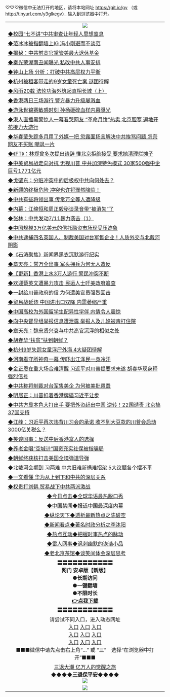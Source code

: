 
♡♡♡微信中无法打开的地区，请将本站网址 https://git.io/gy （或 http://tinyurl.com/y3glkegv） 输入到浏览器中打开。 

<table>
   <tr>
    <td align=center><img src="https://github.com/gyhhx/image-upload/blob/master/20190701.jpg" /></td>
  </tr>
   <tr>
<td align=left>
<a href="https://xvery.li/oo.aspx?name=c1051707&key=lvvdiyawanfwimxk&from=gy">◆校园“七不讲”中共审查让年轻人思想窒息</a><br/></td>
  </tr>
  <tr>
<td align=left>
<a href="https://xvery.li/oo.aspx?name=http://www.epochtimes.com/gb/19/7/14/n11384637.htm&key=lvvdiyawanfwimxk&from=gy">◆范冰冰被指翻墙上IG 冯小刚避而不谈范</a><br/></td>
 </tr>
  <tr>
<td align=left>
<a href="https://xvery.li/oo.aspx?name=c1051532&key=lvvdiyawanfwimxk&from=gy">◆揭秘：中共前高官掌管美最大退休基金</a><br/></td>
 </tr>
   <tr>
<td align=left>
<a href="https://xvery.li/oo.aspx?name=http://www.epochtimes.com/gb/19/7/14/n11383492.htm&key=lvvdiyawanfwimxk&from=gy">◆秦光荣湖南丑闻曝光 私改中共人事安排</a><br/></td>
   </tr> 
  <tr>
<td align=left>
<a href="https://xvery.li/oo.aspx?name=c1051676&key=lvvdiyawanfwimxk&from=gy">◆钟山上场 分析：打破中共高层权力平衡</a><br/></td>
  </tr> 
 <tr>
<td align=left>
<a href="https://xvery.li/oo.aspx?name=c1051718&key=lvvdiyawanfwimxk&from=gy">◆杭州被租客带走的9岁女童死亡案 谜团待解</a><br/>
</td>
   </tr>
 <tr>
<td align=left>
<a href="https://xvery.li/oo.aspx?name=c816702_7_577&key=lvvdiyawanfwimxk&from=gy">◆风雨20载 法轮功海外筑起真相长城（上）</a><br/></td>
  </tr>
  <tr>
<td align=left>
<a href="https://xvery.li/oo.aspx?name=https://www.ntdtv.com/gb/2019/07/14/a102622319.html&key=lvvdiyawanfwimxk&from=gy">◆香港两日三场游行 警方暴力升级屡溅血</a><br/></td>
 </tr>
   <tr>
<td align=left>
<a href="https://xvery.li/oo.aspx?name=https://www.ntdtv.com/gb/2019/07/14/a102621912.html&key=lvvdiyawanfwimxk&from=gy">◆游泳世锦赛敏感时刻 孙杨砸碎血样内幕曝光</a><br/>
</td>
   </tr>
 <tr>
<td align=left>
<a href="https://xvery.li/oo.aspx?name=c1051740&key=lvvdiyawanfwimxk&from=gy">◆港人直播黑警惊人一幕看哭网友 “革命月饼”热卖 北京胆寒 遍地开花接力大游行</a><br/></td>
  </tr>
  <tr>
<td align=left>
<a href="https://xvery.li/oo.aspx?name=c1051724&key=lvvdiyawanfwimxk&from=gy">◆华春莹失踪多月用了外媒一把 忽露面扬言解决中共挨骂问题 怎奈网友不买账 嘲讽一片</a><br/></td>
 </tr>
  <tr>
<td align=left>
<a href="https://xvery.li/oo.aspx?name=c1051738&key=lvvdiyawanfwimxk&from=gy">◆《FT》：林郑曾多次提出请辞 惟北京拒绝接受 要求她清理烂摊子</a><br/></td>
 </tr>
   <tr>
<td align=left>
<a href="https://xvery.li/oo.aspx?name=c1051723&key=lvvdiyawanfwimxk&from=gy">◆中美贸易战走向对抗 无视川普 中共加深特色模式 30家500强中企巨亏1771亿元</a><br/></td>
   </tr> 
  <tr>
<td align=left>
<a href="https://xvery.li/oo.aspx?name=c1051763&key=lvvdiyawanfwimxk&from=gy">◆戈壁东：分赃冲突中的后极权中共向何处去？</a><br/></td>
  </tr> 
 <tr>
<td align=left>
<a href="https://xvery.li/oo.aspx?name=c1051650&key=lvvdiyawanfwimxk&from=gy">◆新疆的终极危险 冲突也许将骤然降临！</a><br/>
</td>
   </tr>
 <tr>
<td align=left>
<a href="https://xvery.li/oo.aspx?name=c1051736&key=lvvdiyawanfwimxk&from=gy">◆中共有些将领出事 传常万全等人遭降级</a><br/>
</td>
   </tr>
 <tr>
<td align=left>
<a href="https://xvery.li/oo.aspx?name=c1051682&key=lvvdiyawanfwimxk&from=gy">◆内幕：江绵恒和周正毅秘谈录音带“被消失”了</a><br/></td>
  </tr>
  <tr>
<td align=left>
<a href="https://xvery.li/oo.aspx?name=c1051762&key=lvvdiyawanfwimxk&from=gy">◆张林：中共发动7/11暴力袭击（1）</a><br/></td>
 </tr>
   <tr>
<td align=left>
<a href="https://xvery.li/oo.aspx?name=c1051748&key=lvvdiyawanfwimxk&from=gy">◆中国规模3万亿美元的信托融资市场现受压迹象</a><br/>
</td>
   </tr>
 <tr>
<td align=left>
<a href="https://xvery.li/oo.aspx?name=c816857_607_1&key=lvvdiyawanfwimxk&from=gy">◆中共逮捕四名英国人、制裁美国对台军售企业！人质外交与北戴河阴影</a><br/>
</td>
</tr> 
<tr>
<td align=left>
<a href="https://xvery.li/oo.aspx?name=c816850_49_5&key=lvvdiyawanfwimxk&from=gy">◆《石涛聚焦》新闻界黑衣沉默游行纪实</a><br/>
</td>       
</tr> 
   <tr>
<td align=left>
<a href="https://xvery.li/oo.aspx?name=c1051474&key=lvvdiyawanfwimxk&from=gy">◆章天亮：常万全出事 军头拥兵为何无人造反</a><br/></td>
  </tr>
  <tr>
<td align=left>
<a href="https://xvery.li/oo.aspx?name=c1051444&key=lvvdiyawanfwimxk&from=gy">◆【更新】香港上水3万人游行 警民冲突不断</a><br/></td>
 </tr>
  <tr>
<td align=left>
<a href="https://xvery.li/oo.aspx?name=c1051583&key=lvvdiyawanfwimxk&from=gy">◆欢迎蔡英文遭暴力攻击 民运人士吁美政府追查</a><br/></td>
 </tr>
   <tr>
<td align=left>
<a href="https://xvery.li/oo.aspx?name=c1051197&key=lvvdiyawanfwimxk&from=gy">◆一封给川普政府的信 为何遭美官员强烈回击</a><br/></td>
   </tr> 
  <tr>
<td align=left>
<a href="https://xvery.li/oo.aspx?name=c1051235&key=lvvdiyawanfwimxk&from=gy">◆贸易战延烧 中国进出口双降 内需萎缩严重</a><br/></td>
  </tr> 
 <tr>
<td align=left>
<a href="https://xvery.li/oo.aspx?name=http://www.epochtimes.com/gb/19/7/13/n11382594.htm&key=lvvdiyawanfwimxk&from=gy">◆中国高校为外国留学生配异性学伴 内情令人震惊</a><br/>
</td>
   </tr>
 <tr>
<td align=left>
<a href="https://xvery.li/oo.aspx?name=http://www.epochtimes.com/gb/19/7/13/n11382891.htm&key=lvvdiyawanfwimxk&from=gy">◆向中央督导组举报信息遭泄露 举报人及儿媳被毒打住院</a><br/></td>
  </tr>
  <tr>
<td align=left>
<a href="https://xvery.li/oo.aspx?name=c1051374&key=lvvdiyawanfwimxk&from=gy">◆章天亮：魏忠贤兴衰与中共高官沉浮的相似之处</a><br/></td>
 </tr>
   <tr>
<td align=left>
<a href="https://xvery.li/oo.aspx?name=c1051567&key=lvvdiyawanfwimxk&from=gy">◆胡春华“扶贫”扶到朝鲜？</a><br/>
</td>
   </tr>
 <tr>
<td align=left>
<a href="https://xvery.li/oo.aspx?name=https://www.ntdtv.com/gb/2019/07/14/a102621849.html&key=lvvdiyawanfwimxk&from=gy">◆杭州9岁失踪女童浮尸外海 4大疑团待解</a><br/></td>
  </tr>
  <tr>
<td align=left>
<a href="https://xvery.li/oo.aspx?name=https://www.ntdtv.com/gb/2019/07/13/a102621457.html&key=lvvdiyawanfwimxk&from=gy">◆河南看守所神奇一幕 传吓出江泽民一身冷汗</a><br/></td>
 </tr>
  <tr>
<td align=left>
<a href="https://xvery.li/oo.aspx?name=c1051447&key=lvvdiyawanfwimxk&from=gy">◆金正恩在重大场合难清醒 习近平对川普提要求未遂 胡春华现身释强烈信号</a><br/></td>
 </tr>
   <tr>
<td align=left>
<a href="https://xvery.li/oo.aspx?name=c1051456&key=lvvdiyawanfwimxk&from=gy">◆中共称将制裁对台军售美企 为何被美批愚蠢</a><br/></td>
   </tr> 
  <tr>
<td align=left>
<a href="https://xvery.li/oo.aspx?name=c1051451&key=lvvdiyawanfwimxk&from=gy">◆明居正：川普扣着香港牌逼习近平让步</a><br/></td>
  </tr> 
 <tr>
<td align=left>
<a href="https://xvery.li/oo.aspx?name=c1051434&key=lvvdiyawanfwimxk&from=gy">◆中共方显本色大打出手 要把外资赶出中国 逆转！22国谴责 北京搞37国支持</a><br/>
</td>
   </tr>
 <tr>
<td align=left>
<a href="https://xvery.li/oo.aspx?name=c1051530&key=lvvdiyawanfwimxk&from=gy">◆江峰：习近平再次违背川习会的承诺 收不到大豆款的川普会启动3000亿关税么？</a><br/>
</td>
   </tr>
 <tr>
<td align=left>
<a href="https://xvery.li/oo.aspx?name=c1051534&key=lvvdiyawanfwimxk&from=gy">◆笑谈国事：反送中后香港富人的选择</a><br/></td>
  </tr>
  <tr>
<td align=left>
<a href="https://xvery.li/oo.aspx?name=c1051445&key=lvvdiyawanfwimxk&from=gy">◆养老金唱“空城计”国资充实社保被指骗局</a><br/></td>
 </tr>
   <tr>
<td align=left>
<a href="https://xvery.li/oo.aspx?name=c1051528&key=lvvdiyawanfwimxk&from=gy">◆朝鲜终获核打击美国全境弹道导弹</a><br/>
</td>
   </tr>
 <tr>
<td align=left>
<a href="https://xvery.li/oo.aspx?name=c1051409&key=lvvdiyawanfwimxk&from=gy">◆北戴河会期到 习两难 中共旧难新祸难招架 5大议题各个摆不平</a><br/>
</td>
</tr> 
<tr>
<td align=left>
<a href="https://xvery.li/oo.aspx?name=c1051553&key=lvvdiyawanfwimxk&from=gy">◆一文看懂 华为从上到下和中共的深层关系</a><br/>
</td>       
</tr> 
   <tr>
<td align=left>
<a href="https://xvery.li/oo.aspx?name=c1050996&key=lvvdiyawanfwimxk&from=gy">◆权贵打刘鹤 贸易战下中共两派激战</a><br/></td>
  </tr>
   <tr>
   <td align=center> 
<a href="https://xvery.li/oo.aspx?name=c816850&key=lvvdiyawanfwimxk&from=gy&tag=9877">◆今日点击◆全球华语最热脱口秀</a><br/>
    </td>
  </tr>
  <tr>
  <td align=center>
<a href="https://xvery.li/oo.aspx?name=c816860&key=lvvdiyawanfwimxk&from=gy&tag=99733110">◆中国禁闻◆报道中国最深度内幕</a><br/>
   </tr>
  <tr>
     <td align=center>
<a href="https://xvery.li/oo.aspx?name=c816855&key=lvvdiyawanfwimxk&from=gy&tag=997110">◆纵论天下◆透析最新热点之陈破空</a><br/>
   </tr>
   <tr>
      <td align=center>
<a href="https://xvery.li/oo.aspx?name=c838308&key=lvvdiyawanfwimxk&from=gy&tag=9973110">◆新闻看点◆著名时政分析之李沐阳</a><br/>
   </tr>
   <tr>
     <td align=center>
<a href="https://xvery.li/oo.aspx?name=c816852&key=lvvdiyawanfwimxk&from=gy&tag=9733110">◆热点互动◆把握时事热点的脉动</a><br/>
   </tr>
   <tr>
      <td align=center>
<a href="https://xvery.li/oo.aspx?name=c816694&key=lvvdiyawanfwimxk&from=gy&tag=93310">◆雷人网事◆讽刺幽默的诙谐小品</a><br/>
   </tr>
   <tr>
    <td align=center>
<a href="https://xvery.li/oo.aspx?name=c816650&key=lvvdiyawanfwimxk&from=gy&tag=9973110">◆老北京茶馆◆谈笑间体会深层思考</a><br/>
   </tr>
  <tr>
    <td align=center>
 <b>〓〓〓〓〓〓〓〓〓〓〓<br/>网门 安卓版【新版】<br/> ●长期访问<br/> ●一键翻墙<br/>  ●不限时长<br/> 
 <a href="https://share.weiyun.com/5SF1Y29">👉<b>点我下载</a><br/>〓〓〓〓〓〓〓〓〓〓〓<br/>
    </td>
    </tr>
   <tr>
    <td align=center>请尝试不同入口，进入动态网址<br/>
      <a href="https://s3.us-east-2.amazonaws.com/ogateo/show.htm">入口</a>
      <a href="https://s3.ca-central-1.amazonaws.com/ogatec/show.htm">入口</a>
      <a href="https://s3.ap-southeast-2.amazonaws.com/ogatey/show.htm">入口</a><br/>
      <a href="https://s3.ap-northeast-2.amazonaws.com/ogates/show.htm">入口</a>
      <a href="https://s3.eu-central-1.amazonaws.com/ogatef/show.htm">入口</a>
      <a href="https://s3.ap-south-1.amazonaws.com/ogatem/show.htm">入口</a><br/>
      <a href="https://s3-us-west-1.amazonaws.com/ogaten/show.htm">入口</a>
      <a href="https://s3.eu-west-2.amazonaws.com/ogatel/show.htm">入口</a>
      <a href="https://s3.ap-northeast-1.amazonaws.com/ogatet/show.htm">入口</a><br/>
      ■■■微信中请先点击右上角“...” 或 “三”　选择“在浏览器中打开”■■■<b><br/>
    </td>
  </tr>
  <tr>  
  <td align=center>
  <a href="http://ctbtfdoocixoa.global.ssl.fastly.net/oo.aspx?name=c894205&key=ofejcfaxcltk&from=gy&tag=9973110">三退大潮 亿万人的觉醒之旅</a><br/>
      <a href="http://ctbtfdoocixoa.global.ssl.fastly.net/oo.aspx?name=ogQuit.aspx&key=ofejcfaxcltk&from=gy"><b>◆◆◆◆三退保平安◆◆◆◆<br/></a>
      <img src="https://github.com/gyhhx/image-upload/blob/master/3t.jpg" /><br/>
      </td>
  </tr>
   <tr>
    <td align=center><img src="https://raw.githubusercontent.com/oGate2/Up/master/oGate_640.jpg"/></td>
  </tr>
</table>

